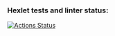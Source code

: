 ### Hexlet tests and linter status:
[![Actions Status](https://github.com/komaritskaya/frontend-project-46/workflows/hexlet-check/badge.svg)](https://github.com/komaritskaya/frontend-project-46/actions)